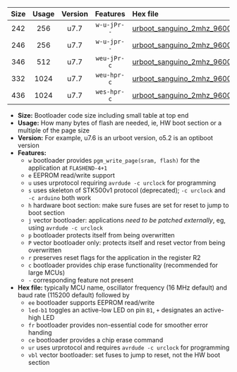 |Size|Usage|Version|Features|Hex file|
|:-:|:-:|:-:|:-:|:--|
|242|256|u7.7|`w-u-jPr--`|[urboot_sanguino_2mhz_9600bps_led+b0_ur_vbl.hex](https://raw.githubusercontent.com/stefanrueger/urboot.hex/main/boards/sanguino/fcpu_2mhz/9600_bps/urboot_sanguino_2mhz_9600bps_led+b0_ur_vbl.hex)|
|246|256|u7.7|`w-u-jpr--`|[urboot_sanguino_2mhz_9600bps_led+b0_fr_ur_vbl.hex](https://raw.githubusercontent.com/stefanrueger/urboot.hex/main/boards/sanguino/fcpu_2mhz/9600_bps/urboot_sanguino_2mhz_9600bps_led+b0_fr_ur_vbl.hex)|
|346|512|u7.7|`weu-jPr-c`|[urboot_sanguino_2mhz_9600bps_ee_led+b0_fr_ce_ur_vbl.hex](https://raw.githubusercontent.com/stefanrueger/urboot.hex/main/boards/sanguino/fcpu_2mhz/9600_bps/urboot_sanguino_2mhz_9600bps_ee_led+b0_fr_ce_ur_vbl.hex)|
|332|1024|u7.7|`weu-hpr-c`|[urboot_sanguino_2mhz_9600bps_ee_led+b0_fr_ce_ur.hex](https://raw.githubusercontent.com/stefanrueger/urboot.hex/main/boards/sanguino/fcpu_2mhz/9600_bps/urboot_sanguino_2mhz_9600bps_ee_led+b0_fr_ce_ur.hex)|
|436|1024|u7.7|`wes-hpr-c`|[urboot_sanguino_2mhz_9600bps_ee_led+b0_fr_ce.hex](https://raw.githubusercontent.com/stefanrueger/urboot.hex/main/boards/sanguino/fcpu_2mhz/9600_bps/urboot_sanguino_2mhz_9600bps_ee_led+b0_fr_ce.hex)|

- **Size:** Bootloader code size including small table at top end
- **Usage:** How many bytes of flash are needed, ie, HW boot section or a multiple of the page size
- **Version:** For example, u7.6 is an urboot version, o5.2 is an optiboot version
- **Features:**
  + `w` bootloader provides `pgm_write_page(sram, flash)` for the application at `FLASHEND-4+1`
  + `e` EEPROM read/write support
  + `u` uses urprotocol requiring `avrdude -c urclock` for programming
  + `s` uses skeleton of STK500v1 protocol (deprecated); `-c urclock` and `-c arduino` both work
  + `h` hardware boot section: make sure fuses are set for reset to jump to boot section
  + `j` vector bootloader: applications *need to be patched externally*, eg, using `avrdude -c urclock`
  + `p` bootloader protects itself from being overwritten
  + `P` vector bootloader only: protects itself and reset vector from being overwritten
  + `r` preserves reset flags for the application in the register R2
  + `c` bootloader provides chip erase functionality (recommended for large MCUs)
  + `-` corresponding feature not present
- **Hex file:** typically MCU name, oscillator frequency (16 MHz default) and baud rate (115200 default) followed by
  + `ee` bootloader supports EEPROM read/write
  + `led-b1` toggles an active-low LED on pin `B1`, `+` designates an active-high LED
  + `fr` bootloader provides non-essential code for smoother error handing
  + `ce` bootloader provides a chip erase command
  + `ur` uses urprotocol and requires `avrdude -c urclock` for programming
  + `vbl` vector bootloader: set fuses to jump to reset, not the HW boot section
